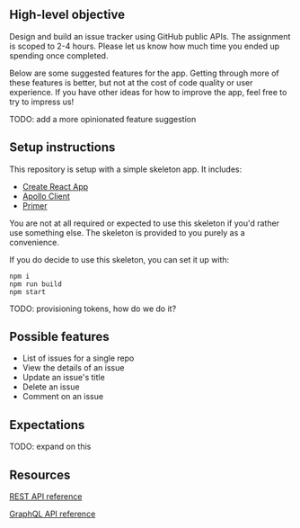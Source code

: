 ## High-level objective

Design and build an issue tracker using GitHub public APIs. The assignment is scoped to 2-4 hours. Please let us know how much time you ended up spending once completed.

Below are some suggested features for the app. Getting through more of these features is better, but not at the cost of code quality or user experience. If you have other ideas for how to improve the app, feel free to try to impress us!

TODO: add a more opinionated feature suggestion

## Setup instructions

This repository is setup with a simple skeleton app. It includes:

- [Create React App](https://reactjs.org/docs/create-a-new-react-app.html)
- [Apollo Client](https://www.apollographql.com/docs/react/)
- [Primer](https://primer.style/)

You are not at all required or expected to use this skeleton if you'd rather use something else. The skeleton is provided to you purely as a convenience.

If you do decide to use this skeleton, you can set it up with:

```
npm i
npm run build
npm start
```

TODO: provisioning tokens, how do we do it?

## Possible features

- List of issues for a single repo
- View the details of an issue
- Update an issue's title
- Delete an issue
- Comment on an issue

## Expectations

TODO: expand on this

## Resources

[REST API reference](https://docs.github.com/en/free-pro-team@latest/rest/reference/issues)

[GraphQL API reference](https://docs.github.com/en/free-pro-team@latest/graphql)
